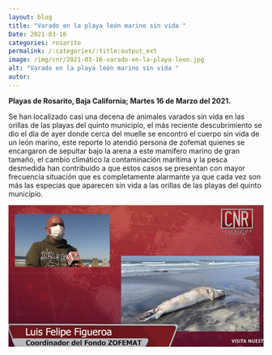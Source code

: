 ```yaml
---
layout: blog
title: "Varado en la playa león marino sin vida "
Date: 2021-03-16
categories: rosarito
permalink: /:categories/:title:output_ext
image: /img/cnr/2021-03-16-varado-en-la-playa-leon.jpg
alt: "Varado en la playa león marino sin vida "
autor:
---
```


**Playas de Rosarito, Baja California; Martes 16 de Marzo del 2021.** 

Se han localizado casi una decena de animales varados sin vida en las orillas de las playas del quinto municipio, el más reciente descubrimiento se dio el día de ayer donde cerca del muelle se encontró el cuerpo sin vida de un león marino, este reporte lo atendió persona de zofemat quienes se encargaron de sepultar bajo la arena a este mamífero marino de gran tamaño, el cambio climático la contaminación marítima y la pesca desmedida han contribuido a que estos casos se presentan con mayor frecuencia situación que es completamente alarmante ya que cada vez son más las especias que aparecen sin vida a las orillas de las playas del quinto municipio.

<div id="carouselExampleSlidesOnly" class="carousel slide" data-ride="carousel">
  <div class="carousel-inner">
    <div class="carousel-item active">
       <img class="d-block w-100" src="/img/cnr/2021-03-16-varado-en-la-playa-leon.jpg" loading="lazy"  alt="Varado en la playa león marino sin vida ">
    </div>
  </div>
</div>